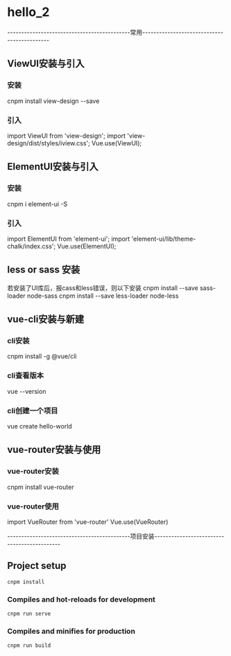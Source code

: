# hello_2
--------------------------------------------常用--------------------------------------------
## ViewUI安装与引入
### 安装
cnpm install view-design --save
### 引入
import ViewUI from 'view-design';
import 'view-design/dist/styles/iview.css';
Vue.use(ViewUI);

## ElementUI安装与引入
### 安装
cnpm i element-ui -S
### 引入
import ElementUI from 'element-ui';
import 'element-ui/lib/theme-chalk/index.css';
Vue.use(ElementUI);

## less or sass 安装
若安装了UI库后，报cass和less错误，则以下安装
cnpm install --save sass-loader node-sass
cnpm install --save less-loader node-less


## vue-cli安装与新建
### cli安装
cnpm install -g @vue/cli
### cli查看版本
vue --version
### cli创建一个项目
vue create hello-world


## vue-router安装与使用
### vue-router安装
cnpm install vue-router
### vue-router使用
import VueRouter from 'vue-router'
Vue.use(VueRouter)
<router-view></router-view>
<router-link>


--------------------------------------------项目安装--------------------------------------------
## Project setup
```
cnpm install
```
### Compiles and hot-reloads for development
```
cnpm run serve
```
### Compiles and minifies for production
```
cnpm run build
```

